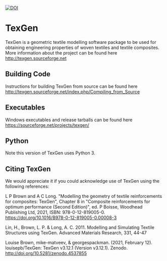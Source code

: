 

[![DOI](https://zenodo.org/badge/DOI/10.5281/zenodo.4598477.svg)](https://doi.org/10.5281/zenodo.4598477)


# TexGen
TexGen is a geometric textile modelling software package to be used for obtaining engineering properties of woven textiles and textile composites. More information about the project can be found here http://texgen.sourceforge.net

## Building Code
Instructions for building TexGen from source can be found here http://texgen.sourceforge.net/index.php/Compiling_from_Source

## Executables
Windows executables and release tarballs can be found here https://sourceforge.net/projects/texgen/

## Python

Note this version of TexGen uses Python 3.

## Citing TexGen
We would appreciate it if you could acknowledge use of TexGen using the following references:

L P Brown and A C Long. "Modelling the geometry of textile reinforcements for composites: TexGen", Chapter 8 in "Composite reinforcements for optimum performance (Second Edition)", ed. P Boisse, Woodhead Publishing Ltd, 2021, ISBN: 978-0-12-819005-0. https://doi.org/10.1016/B978-0-12-819005-0.00008-3

Lin, H., Brown, L. P. & Long, A. C. 2011. Modelling and Simulating Textile Structures using TexGen. Advanced Materials Research, 331, 44-47

Louise Brown, mike-matveev, & georgespackman. (2021, February 12). louisepb/TexGen: TexGen v3.12.1 (Version v3.12.1). Zenodo. http://doi.org/10.5281/zenodo.4537855

